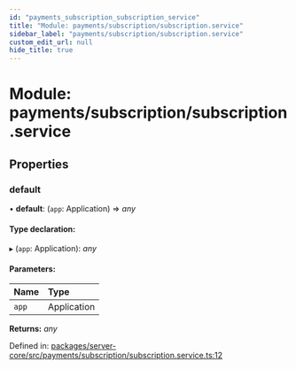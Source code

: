 ```yaml
---
id: "payments_subscription_subscription_service"
title: "Module: payments/subscription/subscription.service"
sidebar_label: "payments/subscription/subscription.service"
custom_edit_url: null
hide_title: true
---
```


# Module: payments/subscription/subscription.service

## Properties

### default

• **default**: (`app`: Application) => *any*

#### Type declaration:

▸ (`app`: Application): *any*

#### Parameters:

Name | Type |
:------ | :------ |
`app` | Application |

**Returns:** *any*

Defined in: [packages/server-core/src/payments/subscription/subscription.service.ts:12](https://github.com/xr3ngine/xr3ngine/blob/a16a45d7e/packages/server-core/src/payments/subscription/subscription.service.ts#L12)
